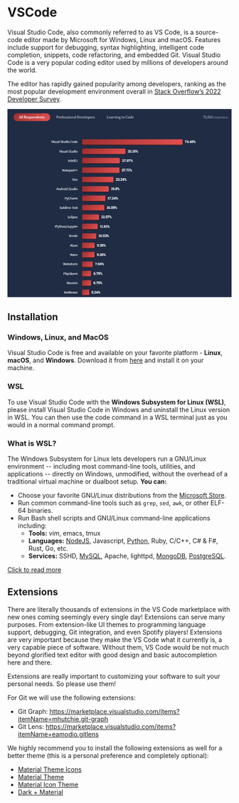 # VSCode
Visual Studio Code, also commonly referred to as VS Code, is a source-code editor made by Microsoft for Windows, Linux and macOS. Features include support for debugging, syntax highlighting, intelligent code completion, snippets, code refactoring, and embedded Git. Visual Studio Code is a very popular coding editor used by millions of developers around the world.

The editor has rapidly gained popularity among developers, ranking as the most popular development environment overall in [Stack Overflow’s 2022 Developer Survey](https://survey.stackoverflow.co/2022/#integrated-development-environment).

<img src="./images/editor-popularity.png" width="600" />

## Installation
### Windows, Linux, and MacOS
Visual Studio Code is free and available on your favorite platform - **Linux**, **macOS**, and **Windows**. Download it from [here](https://code.visualstudio.com/download) and install it on your machine.

### WSL
To use Visual Studio Code with the **Windows Subsystem for Linux (WSL)**, please install Visual Studio Code in Windows and uninstall the Linux version in WSL. You can then use the code command in a WSL terminal just as you would in a normal command prompt.

### What is WSL?
The Windows Subsystem for Linux lets developers run a GNU/Linux environment -- including most command-line tools, utilities, and applications -- directly on Windows, unmodified, without the overhead of a traditional virtual machine or dualboot setup.
**You can:**
- Choose your favorite GNU/Linux distributions from the [Microsoft Store](https://aka.ms/wslstore).
- Run common command-line tools such as ```grep```, ```sed```, ```awk```, or other ELF-64 binaries.
- Run Bash shell scripts and GNU/Linux command-line applications including:
  - **Tools:** vim, emacs, tmux
  - **Languages:** [NodeJS](https://docs.microsoft.com/en-us/windows/nodejs/setup-on-wsl2), Javascript, [Python](https://docs.microsoft.com/en-us/windows/python/web-frameworks), Ruby, C/C++, C# & F#, Rust, Go, etc.
  - **Services:** SSHD, [MySQL](https://docs.microsoft.com/en-us/windows/wsl/tutorials/wsl-database), Apache, lighttpd, [MongoDB](https://docs.microsoft.com/en-us/windows/wsl/tutorials/wsl-database), [PostgreSQL](https://docs.microsoft.com/en-us/windows/wsl/tutorials/wsl-database).
  
[Click to read more](https://docs.microsoft.com/en-us/windows/wsl/about)

## Extensions
There are literally thousands of extensions in the VS Code marketplace with new ones coming seemingly every single day! Extensions can serve many purposes. From extension-like UI themes to programming language support, debugging, Git integration, and even Spotify players! Extensions are very important because they make the VS Code what it currently is, a very capable piece of software. Without them, VS Code would be not much beyond glorified text editor with good design and basic autocompletion here and there.

Extensions are really important to customizing your software to suit your personal needs. So please use them!

For Git we will use the following extensions:
- Git Graph: https://marketplace.visualstudio.com/items?itemName=mhutchie.git-graph
- Git Lens: https://marketplace.visualstudio.com/items?itemName=eamodio.gitlens

We highly recommend you to install the following extensions as well for a better theme (this is a personal preference and completely optional):
- [Material Theme Icons](https://marketplace.visualstudio.com/items?itemName=Equinusocio.vsc-material-theme-icons)
- [Material Theme](https://marketplace.visualstudio.com/items?itemName=Equinusocio.vsc-material-theme)
- [Material Icon Theme](https://marketplace.visualstudio.com/items?itemName=PKief.material-icon-theme)
- [Dark + Material](https://marketplace.visualstudio.com/items?itemName=vangware.dark-plus-material)
